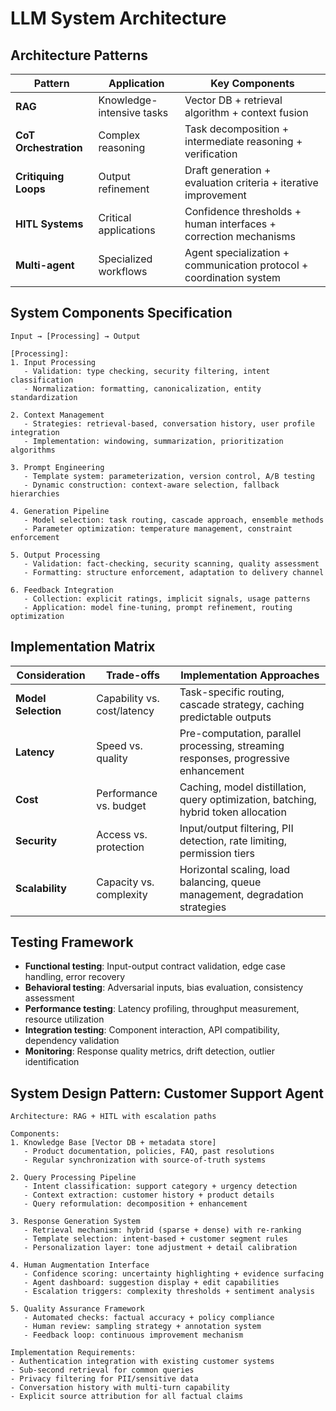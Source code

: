 # LLM System Architecture

## Architecture Patterns
| Pattern | Application | Key Components |
|---------|-------------|----------------|
| **RAG** | Knowledge-intensive tasks | Vector DB + retrieval algorithm + context fusion |
| **CoT Orchestration** | Complex reasoning | Task decomposition + intermediate reasoning + verification |
| **Critiquing Loops** | Output refinement | Draft generation + evaluation criteria + iterative improvement |
| **HITL Systems** | Critical applications | Confidence thresholds + human interfaces + correction mechanisms |
| **Multi-agent** | Specialized workflows | Agent specialization + communication protocol + coordination system |

## System Components Specification

```
Input → [Processing] → Output

[Processing]:
1. Input Processing
   - Validation: type checking, security filtering, intent classification
   - Normalization: formatting, canonicalization, entity standardization
   
2. Context Management
   - Strategies: retrieval-based, conversation history, user profile integration
   - Implementation: windowing, summarization, prioritization algorithms
   
3. Prompt Engineering
   - Template system: parameterization, version control, A/B testing
   - Dynamic construction: context-aware selection, fallback hierarchies
   
4. Generation Pipeline
   - Model selection: task routing, cascade approach, ensemble methods
   - Parameter optimization: temperature management, constraint enforcement
   
5. Output Processing
   - Validation: fact-checking, security scanning, quality assessment
   - Formatting: structure enforcement, adaptation to delivery channel
   
6. Feedback Integration
   - Collection: explicit ratings, implicit signals, usage patterns
   - Application: model fine-tuning, prompt refinement, routing optimization
```

## Implementation Matrix

| Consideration | Trade-offs | Implementation Approaches |
|---------------|------------|---------------------------|
| **Model Selection** | Capability vs. cost/latency | Task-specific routing, cascade strategy, caching predictable outputs |
| **Latency** | Speed vs. quality | Pre-computation, parallel processing, streaming responses, progressive enhancement |
| **Cost** | Performance vs. budget | Caching, model distillation, query optimization, batching, hybrid token allocation |
| **Security** | Access vs. protection | Input/output filtering, PII detection, rate limiting, permission tiers |
| **Scalability** | Capacity vs. complexity | Horizontal scaling, load balancing, queue management, degradation strategies |

## Testing Framework
- **Functional testing**: Input-output contract validation, edge case handling, error recovery
- **Behavioral testing**: Adversarial inputs, bias evaluation, consistency assessment
- **Performance testing**: Latency profiling, throughput measurement, resource utilization
- **Integration testing**: Component interaction, API compatibility, dependency validation
- **Monitoring**: Response quality metrics, drift detection, outlier identification

## System Design Pattern: Customer Support Agent
```
Architecture: RAG + HITL with escalation paths

Components:
1. Knowledge Base [Vector DB + metadata store]
   - Product documentation, policies, FAQ, past resolutions
   - Regular synchronization with source-of-truth systems

2. Query Processing Pipeline
   - Intent classification: support category + urgency detection
   - Context extraction: customer history + product details
   - Query reformulation: decomposition + enhancement

3. Response Generation System
   - Retrieval mechanism: hybrid (sparse + dense) with re-ranking
   - Template selection: intent-based + customer segment rules
   - Personalization layer: tone adjustment + detail calibration

4. Human Augmentation Interface
   - Confidence scoring: uncertainty highlighting + evidence surfacing
   - Agent dashboard: suggestion display + edit capabilities
   - Escalation triggers: complexity thresholds + sentiment analysis

5. Quality Assurance Framework
   - Automated checks: factual accuracy + policy compliance
   - Human review: sampling strategy + annotation system
   - Feedback loop: continuous improvement mechanism

Implementation Requirements:
- Authentication integration with existing customer systems
- Sub-second retrieval for common queries
- Privacy filtering for PII/sensitive data
- Conversation history with multi-turn capability
- Explicit source attribution for all factual claims
``` 